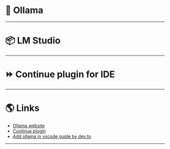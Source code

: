 # 🦙 Ollama

---

# 📦 LM Studio

---

# ⏩ Continue plugin for IDE

---

# 🌎 Links

- [Ollama website](https://ollama.com)
- [Continue plugin](https://marketplace.visualstudio.com/items?itemName=Continue.continue)
- [Add ollama in vscode guide by dev.to](https://dev.to/manjushsh/configuring-ollama-and-continue-vs-code-extension-for-local-coding-assistant-48li)

---
